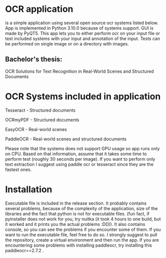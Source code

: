 # OCR application
is a simple application using several open source ocr systems listed below. 
App is implemented in Python 3.10.0 because of systems support. GUI is made by PyQT5. 
This app lets you to either perform ocr on your input file or test included 
systems with your input and annotation of the input. Tests can be performed
on single image or on a directory with images.
## Bachelor's thesis:
OCR Solutions for Text Recognition in Real-World Scenes and Structured Documents
# OCR Systems included in application
Tesseract - Structured documents

OCRmyPDF - Structured documents 

EasyOCR - Real-world scenes

PaddleOCR - Real-world scenes and structured documents

Please note that the systems does not support GPU usage so app runs only on CPU.
Based on that information, assume that it takes some time to perform test 
(roughly 30 seconds per image). If you want to perform only text extraction
I suggest using paddle ocr or tesseract since they are the fastest ones.

# Installation
Executable file is included in the release section. It probably contains several
problems, because of the complexity of the application, size of the libraries 
and the fact that python is not for executable files. (fun fact, if pyinstaller
does not work for you, try nuitka (it took 4 hours to one build, but it worked and it
prints you the actual problems :DD)). It also contains console, so you can see the problems
if you encounter some of them. If you want to run the executable file, feel free to do so. 
I strongly suggest to pull the repository, create a virtual environment 
and then run the app. 
If you are encountering some problems with installing paddleocr, try installing this paddleocr==2.7.2
.